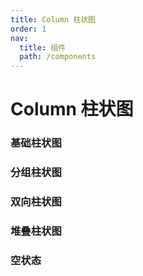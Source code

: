 ```yaml
---
title: Column 柱状图
order: 1
nav:
  title: 组件
  path: /components
---
```


# Column 柱状图

### 基础柱状图

<code src="./demos/basic.tsx"></code>

### 分组柱状图

<code src="./demos/group.tsx"></code>

### 双向柱状图

<code src="./demos/bidirection.tsx"></code>

### 堆叠柱状图

<code src="./demos/stack.tsx"></code>

### 空状态

<code src="./demos/empty.tsx"></code>
